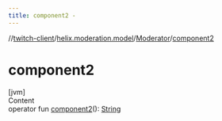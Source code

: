 ```yaml
---
title: component2 -
---
```

//[twitch-client](../../index.md)/[helix.moderation.model](../index.md)/[Moderator](index.md)/[component2](component2.md)



# component2  
[jvm]  
Content  
operator fun [component2](component2.md)(): [String](https://kotlinlang.org/api/latest/jvm/stdlib/kotlin/-string/index.html)  



